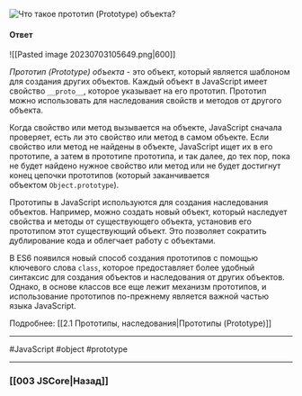 ![Что такое прототип (Prototype) объекта?](https://youtu.be/V-m0sQ-hW58?t=290)

#### Ответ

![[Pasted image 20230703105649.png|600]]

*Прототип (Prototype) объекта* - это объект, который является шаблоном для создания других объектов. Каждый объект в JavaScript имеет свойство `__proto__`, которое указывает на его прототип. Прототип можно использовать для наследования свойств и методов от другого объекта.

Когда свойство или метод вызывается на объекте, JavaScript сначала проверяет, есть ли это свойство или метод в самом объекте. Если свойство или метод не найдены в объекте, JavaScript ищет их в его прототипе, а затем в прототипе прототипа, и так далее, до тех пор, пока не будет найдено нужное свойство или метод или не будет достигнут конец цепочки прототипов (который заканчивается объектом `Object.prototype`).

Прототипы в JavaScript используются для создания наследования объектов. Например, можно создать новый объект, который наследует свойства и методы от существующего объекта, установив его прототипом этот существующий объект. Это позволяет сократить дублирование кода и облегчает работу с объектами.

В ES6 появился новый способ создания прототипов с помощью ключевого слова `class`, которое предоставляет более удобный синтаксис для создания объектов и наследования от других объектов. Однако, в основе классов все еще лежит механизм прототипов, и использование прототипов по-прежнему является важной частью языка JavaScript.

Подробнее: [[2.1 Прототипы, наследования|Прототипы (Prototype)]]

___
 #JavaScript #object #prototype 

___

### [[003 JSCore|Назад]]